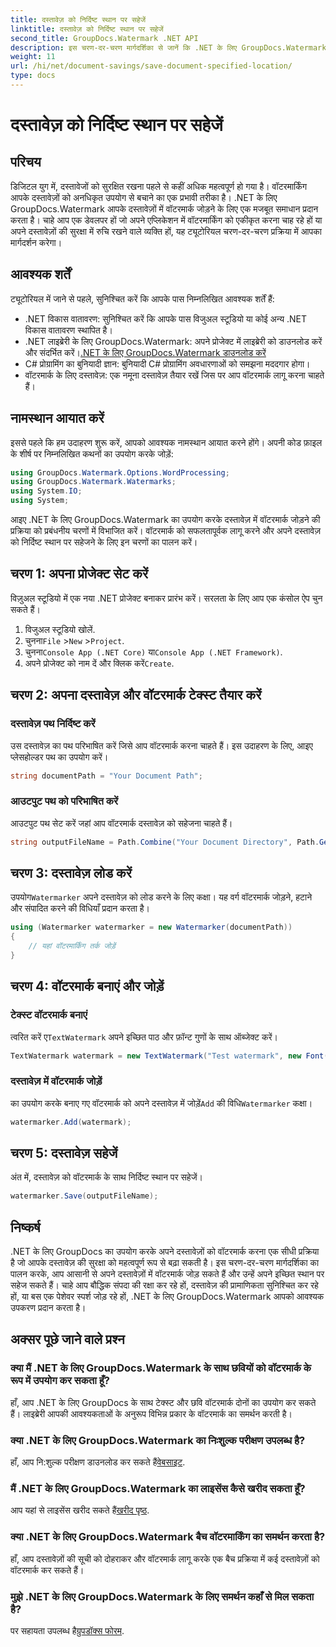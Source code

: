```yaml
---
title: दस्तावेज़ को निर्दिष्ट स्थान पर सहेजें
linktitle: दस्तावेज़ को निर्दिष्ट स्थान पर सहेजें
second_title: GroupDocs.Watermark .NET API
description: इस चरण-दर-चरण मार्गदर्शिका से जानें कि .NET के लिए GroupDocs.Watermark का उपयोग करके आसानी से अपने दस्तावेज़ों में वॉटरमार्क कैसे जोड़ें। दस्तावेज़ सुरक्षा बढ़ाएँ.
weight: 11
url: /hi/net/document-savings/save-document-specified-location/
type: docs
---
```

# दस्तावेज़ को निर्दिष्ट स्थान पर सहेजें

## परिचय
डिजिटल युग में, दस्तावेजों को सुरक्षित रखना पहले से कहीं अधिक महत्वपूर्ण हो गया है। वॉटरमार्किंग आपके दस्तावेज़ों को अनधिकृत उपयोग से बचाने का एक प्रभावी तरीका है। .NET के लिए GroupDocs.Watermark आपके दस्तावेज़ों में वॉटरमार्क जोड़ने के लिए एक मजबूत समाधान प्रदान करता है। चाहे आप एक डेवलपर हों जो अपने एप्लिकेशन में वॉटरमार्किंग को एकीकृत करना चाह रहे हों या अपने दस्तावेज़ों की सुरक्षा में रुचि रखने वाले व्यक्ति हों, यह ट्यूटोरियल चरण-दर-चरण प्रक्रिया में आपका मार्गदर्शन करेगा।
## आवश्यक शर्तें
ट्यूटोरियल में जाने से पहले, सुनिश्चित करें कि आपके पास निम्नलिखित आवश्यक शर्तें हैं:
- .NET विकास वातावरण: सुनिश्चित करें कि आपके पास विजुअल स्टूडियो या कोई अन्य .NET विकास वातावरण स्थापित है।
-  .NET लाइब्रेरी के लिए GroupDocs.Watermark: अपने प्रोजेक्ट में लाइब्रेरी को डाउनलोड करें और संदर्भित करें।[.NET के लिए GroupDocs.Watermark डाउनलोड करें](https://releases.groupdocs.com/Watermark/net/)
- C# प्रोग्रामिंग का बुनियादी ज्ञान: बुनियादी C# प्रोग्रामिंग अवधारणाओं को समझना मददगार होगा।
- वॉटरमार्क के लिए दस्तावेज़: एक नमूना दस्तावेज़ तैयार रखें जिस पर आप वॉटरमार्क लागू करना चाहते हैं।
## नामस्थान आयात करें
इससे पहले कि हम उदाहरण शुरू करें, आपको आवश्यक नामस्थान आयात करने होंगे। अपनी कोड फ़ाइल के शीर्ष पर निम्नलिखित कथनों का उपयोग करके जोड़ें:
```csharp
using GroupDocs.Watermark.Options.WordProcessing;
using GroupDocs.Watermark.Watermarks;
using System.IO;
using System;
```
आइए .NET के लिए GroupDocs.Watermark का उपयोग करके दस्तावेज़ में वॉटरमार्क जोड़ने की प्रक्रिया को प्रबंधनीय चरणों में विभाजित करें। वॉटरमार्क को सफलतापूर्वक लागू करने और अपने दस्तावेज़ को निर्दिष्ट स्थान पर सहेजने के लिए इन चरणों का पालन करें।
## चरण 1: अपना प्रोजेक्ट सेट करें
विज़ुअल स्टूडियो में एक नया .NET प्रोजेक्ट बनाकर प्रारंभ करें। सरलता के लिए आप एक कंसोल ऐप चुन सकते हैं।
1. विजुअल स्टूडियो खोलें.
2.  चुनना`File` >`New` >`Project`.
3.  चुनना`Console App (.NET Core)` या`Console App (.NET Framework)`.
4.  अपने प्रोजेक्ट को नाम दें और क्लिक करें`Create`.

## चरण 2: अपना दस्तावेज़ और वॉटरमार्क टेक्स्ट तैयार करें
### दस्तावेज़ पथ निर्दिष्ट करें
उस दस्तावेज़ का पथ परिभाषित करें जिसे आप वॉटरमार्क करना चाहते हैं। इस उदाहरण के लिए, आइए प्लेसहोल्डर पथ का उपयोग करें।
```csharp
string documentPath = "Your Document Path";
```
### आउटपुट पथ को परिभाषित करें
आउटपुट पथ सेट करें जहां आप वॉटरमार्क दस्तावेज़ को सहेजना चाहते हैं।
```csharp
string outputFileName = Path.Combine("Your Document Directory", Path.GetFileName(documentPath));
```
## चरण 3: दस्तावेज़ लोड करें
 उपयोग`Watermarker` अपने दस्तावेज़ को लोड करने के लिए कक्षा। यह वर्ग वॉटरमार्क जोड़ने, हटाने और संपादित करने की विधियाँ प्रदान करता है।
```csharp
using (Watermarker watermarker = new Watermarker(documentPath))
{
    // यहां वॉटरमार्किंग तर्क जोड़ें
}
```
## चरण 4: वॉटरमार्क बनाएं और जोड़ें

### टेक्स्ट वॉटरमार्क बनाएं
 त्वरित करें ए`TextWatermark` अपने इच्छित पाठ और फ़ॉन्ट गुणों के साथ ऑब्जेक्ट करें।
```csharp
TextWatermark watermark = new TextWatermark("Test watermark", new Font("Arial", 12));
```
### दस्तावेज़ में वॉटरमार्क जोड़ें
 का उपयोग करके बनाए गए वॉटरमार्क को अपने दस्तावेज़ में जोड़ें`Add` की विधि`Watermarker` कक्षा।
```csharp
watermarker.Add(watermark);
```
## चरण 5: दस्तावेज़ सहेजें
अंत में, दस्तावेज़ को वॉटरमार्क के साथ निर्दिष्ट स्थान पर सहेजें।
```csharp
watermarker.Save(outputFileName);
```
## निष्कर्ष
.NET के लिए GroupDocs का उपयोग करके अपने दस्तावेज़ों को वॉटरमार्क करना एक सीधी प्रक्रिया है जो आपके दस्तावेज़ की सुरक्षा को महत्वपूर्ण रूप से बढ़ा सकती है। इस चरण-दर-चरण मार्गदर्शिका का पालन करके, आप आसानी से अपने दस्तावेज़ों में वॉटरमार्क जोड़ सकते हैं और उन्हें अपने इच्छित स्थान पर सहेज सकते हैं। चाहे आप बौद्धिक संपदा की रक्षा कर रहे हों, दस्तावेज़ की प्रामाणिकता सुनिश्चित कर रहे हों, या बस एक पेशेवर स्पर्श जोड़ रहे हों, .NET के लिए GroupDocs.Watermark आपको आवश्यक उपकरण प्रदान करता है।
## अक्सर पूछे जाने वाले प्रश्न
### क्या मैं .NET के लिए GroupDocs.Watermark के साथ छवियों को वॉटरमार्क के रूप में उपयोग कर सकता हूँ?
हाँ, आप .NET के लिए GroupDocs के साथ टेक्स्ट और छवि वॉटरमार्क दोनों का उपयोग कर सकते हैं। लाइब्रेरी आपकी आवश्यकताओं के अनुरूप विभिन्न प्रकार के वॉटरमार्क का समर्थन करती है।
### क्या .NET के लिए GroupDocs.Watermark का निःशुल्क परीक्षण उपलब्ध है?
 हाँ, आप नि:शुल्क परीक्षण डाउनलोड कर सकते हैं[वेबसाइट](https://releases.groupdocs.com/).
### मैं .NET के लिए GroupDocs.Watermark का लाइसेंस कैसे खरीद सकता हूँ?
 आप यहां से लाइसेंस खरीद सकते हैं[खरीद पृष्ठ](https://purchase.groupdocs.com/buy).
### क्या .NET के लिए GroupDocs.Watermark बैच वॉटरमार्किंग का समर्थन करता है?
हाँ, आप दस्तावेज़ों की सूची को दोहराकर और वॉटरमार्क लागू करके एक बैच प्रक्रिया में कई दस्तावेज़ों को वॉटरमार्क कर सकते हैं।
### मुझे .NET के लिए GroupDocs.Watermark के लिए समर्थन कहाँ से मिल सकता है?
 पर सहायता उपलब्ध है[ग्रुपडॉक्स फोरम](https://forum.groupdocs.com/c/watermark/19).